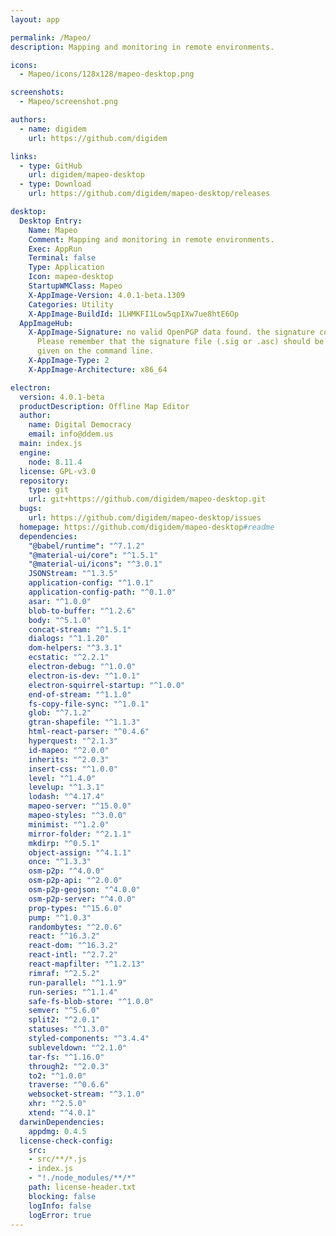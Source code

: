 ```yaml
---
layout: app

permalink: /Mapeo/
description: Mapping and monitoring in remote environments.

icons:
  - Mapeo/icons/128x128/mapeo-desktop.png

screenshots:
  - Mapeo/screenshot.png

authors:
  - name: digidem
    url: https://github.com/digidem

links:
  - type: GitHub
    url: digidem/mapeo-desktop
  - type: Download
    url: https://github.com/digidem/mapeo-desktop/releases

desktop:
  Desktop Entry:
    Name: Mapeo
    Comment: Mapping and monitoring in remote environments.
    Exec: AppRun
    Terminal: false
    Type: Application
    Icon: mapeo-desktop
    StartupWMClass: Mapeo
    X-AppImage-Version: 4.0.1-beta.1309
    Categories: Utility
    X-AppImage-BuildId: 1LHMKFI1Low5qpIXw7ue8htE6Op
  AppImageHub:
    X-AppImage-Signature: no valid OpenPGP data found. the signature could not be verified.
      Please remember that the signature file (.sig or .asc) should be the first file
      given on the command line.
    X-AppImage-Type: 2
    X-AppImage-Architecture: x86_64

electron:
  version: 4.0.1-beta
  productDescription: Offline Map Editor
  author:
    name: Digital Democracy
    email: info@ddem.us
  main: index.js
  engine:
    node: 8.11.4
  license: GPL-v3.0
  repository:
    type: git
    url: git+https://github.com/digidem/mapeo-desktop.git
  bugs:
    url: https://github.com/digidem/mapeo-desktop/issues
  homepage: https://github.com/digidem/mapeo-desktop#readme
  dependencies:
    "@babel/runtime": "^7.1.2"
    "@material-ui/core": "^1.5.1"
    "@material-ui/icons": "^3.0.1"
    JSONStream: "^1.3.5"
    application-config: "^1.0.1"
    application-config-path: "^0.1.0"
    asar: "^1.0.0"
    blob-to-buffer: "^1.2.6"
    body: "^5.1.0"
    concat-stream: "^1.5.1"
    dialogs: "^1.1.20"
    dom-helpers: "^3.3.1"
    ecstatic: "^2.2.1"
    electron-debug: "^1.0.0"
    electron-is-dev: "^1.0.1"
    electron-squirrel-startup: "^1.0.0"
    end-of-stream: "^1.1.0"
    fs-copy-file-sync: "^1.0.1"
    glob: "^7.1.2"
    gtran-shapefile: "^1.1.3"
    html-react-parser: "^0.4.6"
    hyperquest: "^2.1.3"
    id-mapeo: "^2.0.0"
    inherits: "^2.0.3"
    insert-css: "^1.0.0"
    level: "^1.4.0"
    levelup: "^1.3.1"
    lodash: "^4.17.4"
    mapeo-server: "^15.0.0"
    mapeo-styles: "^3.0.0"
    minimist: "^1.2.0"
    mirror-folder: "^2.1.1"
    mkdirp: "^0.5.1"
    object-assign: "^4.1.1"
    once: "^1.3.3"
    osm-p2p: "^4.0.0"
    osm-p2p-api: "^2.0.0"
    osm-p2p-geojson: "^4.0.0"
    osm-p2p-server: "^4.0.0"
    prop-types: "^15.6.0"
    pump: "^1.0.3"
    randombytes: "^2.0.6"
    react: "^16.3.2"
    react-dom: "^16.3.2"
    react-intl: "^2.7.2"
    react-mapfilter: "^1.2.13"
    rimraf: "^2.5.2"
    run-parallel: "^1.1.9"
    run-series: "^1.1.4"
    safe-fs-blob-store: "^1.0.0"
    semver: "^5.6.0"
    split2: "^2.0.1"
    statuses: "^1.3.0"
    styled-components: "^3.4.4"
    subleveldown: "^2.1.0"
    tar-fs: "^1.16.0"
    through2: "^2.0.3"
    to2: "^1.0.0"
    traverse: "^0.6.6"
    websocket-stream: "^3.1.0"
    xhr: "^2.5.0"
    xtend: "^4.0.1"
  darwinDependencies:
    appdmg: 0.4.5
  license-check-config:
    src:
    - src/**/*.js
    - index.js
    - "!./node_modules/**/*"
    path: license-header.txt
    blocking: false
    logInfo: false
    logError: true
---
```

